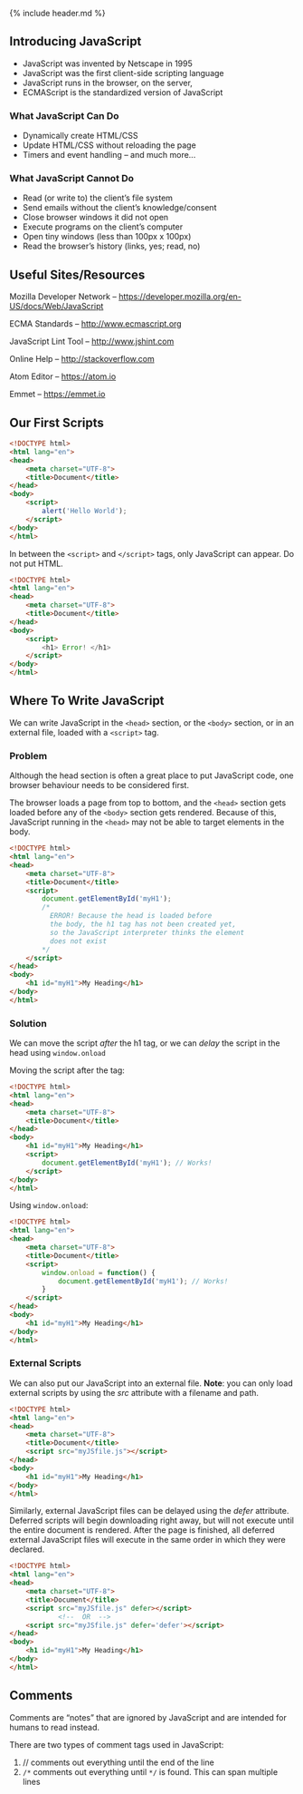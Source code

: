 {% include header.md %}



## Introducing JavaScript

- JavaScript was invented by Netscape in 1995
- JavaScript was the first client-side scripting language
- JavaScript runs in the browser, on the server, 
- ECMAScript is the standardized version of JavaScript

### What JavaScript Can Do

- Dynamically create HTML/CSS
- Update HTML/CSS without reloading the page
- Timers and event handling
– and much more...

### What JavaScript __Cannot__ Do

- Read (or write to) the client’s file system
- Send emails without the client’s knowledge/consent
- Close browser windows it did not open
- Execute programs on the client’s computer
- Open tiny windows (less than 100px x 100px)
- Read the browser’s history (links, yes; read, no)



## Useful Sites/Resources

Mozilla Developer Network – <https://developer.mozilla.org/en-US/docs/Web/JavaScript>

ECMA Standards – <http://www.ecmascript.org>

JavaScript Lint Tool – <http://www.jshint.com>

Online Help – <http://stackoverflow.com>

Atom Editor – <https://atom.io>

Emmet – <https://emmet.io>



## Our First Scripts

```html
<!DOCTYPE html>
<html lang="en">
<head>
    <meta charset="UTF-8">
    <title>Document</title>
</head>
<body>
    <script>
        alert('Hello World');
    </script>
</body>
</html>
```

In between the `<script>` and `</script>` tags, only JavaScript can appear. Do not put HTML.


```html
<!DOCTYPE html>
<html lang="en">
<head>
    <meta charset="UTF-8">
    <title>Document</title>
</head>
<body>
    <script>
        <h1> Error! </h1>
    </script>
</body>
</html>
```


## Where To Write JavaScript

We can write JavaScript in the `<head>` section, or the `<body>` section, or in an external file, loaded with a `<script>` tag.

### Problem

Although the head section is often a great place to put JavaScript code, one browser behaviour needs to be considered first.

The browser loads a page from top to bottom, and the `<head>` section gets loaded before any of the `<body>` section gets rendered. Because of this, JavaScript running in the `<head>` may not be able to target elements in the body.


```html
<!DOCTYPE html>
<html lang="en">
<head>
    <meta charset="UTF-8">
    <title>Document</title>
    <script>
        document.getElementById('myH1');  
        /* 
          ERROR! Because the head is loaded before
          the body, the h1 tag has not been created yet,
          so the JavaScript interpreter thinks the element
          does not exist
        */
    </script>
</head>
<body>
    <h1 id="myH1">My Heading</h1>
</body>
</html>
```

### Solution

We can move the script _after_ the h1 tag, or we can _delay_ the script in the head using `window.onload`

Moving the script after the tag:


```html
<!DOCTYPE html>
<html lang="en">
<head>
    <meta charset="UTF-8">
    <title>Document</title>
</head>
<body>
    <h1 id="myH1">My Heading</h1>
    <script>
        document.getElementById('myH1'); // Works!
    </script>
</body>
</html>
```

Using `window.onload`:

```html
<!DOCTYPE html>
<html lang="en">
<head>
    <meta charset="UTF-8">
    <title>Document</title>
    <script>
        window.onload = function() {
            document.getElementById('myH1'); // Works!
        }
    </script>
</head>
<body>
    <h1 id="myH1">My Heading</h1>
</body>
</html>
```

### External Scripts

We can also put our JavaScript into an external file. __Note__: you can only load external scripts by using the _src_ attribute with a filename and path.


```html
<!DOCTYPE html>
<html lang="en">
<head>
    <meta charset="UTF-8">
    <title>Document</title>
    <script src="myJSfile.js"></script>
</head>
<body>
    <h1 id="myH1">My Heading</h1>
</body>
</html>
```

Similarly, external JavaScript files can be delayed using the _defer_ attribute. Deferred scripts will begin downloading right away, but will not execute until the entire document is rendered. After the page is finished, all deferred external JavaScript files will execute in the same order in which they were declared.


```html
<!DOCTYPE html>
<html lang="en">
<head>
    <meta charset="UTF-8">
    <title>Document</title>
    <script src="myJSfile.js" defer></script>
            <!--  OR  -->
    <script src="myJSfile.js" defer='defer'></script>
</head>
<body>
    <h1 id="myH1">My Heading</h1>
</body>
</html>
```



## Comments

Comments are “notes” that are ignored by JavaScript and are intended for humans to read instead.

There are two types of comment tags used in JavaScript:  
1.  // comments out everything until the end of the line  
2. `/*` comments out everything until `*/` is found. This can span multiple lines  